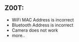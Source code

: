Z00T:
---
* WiFi MAC Address is incorrect
* Bluetooth Address is incorrect
* Camera does not work
* more..
